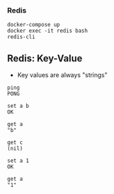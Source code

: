 ### Redis

```
docker-compose up
docker exec -it redis bash
redis-cli
```

## Redis: Key-Value
* Key values are always "strings"
```
ping
PONG

set a b
OK

get a
"b"

get c
(nil)

set a 1
OK

get a
"1"
```
